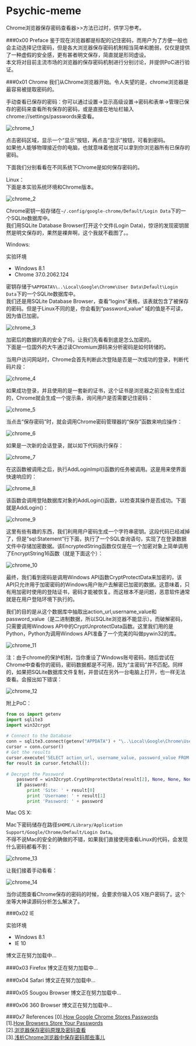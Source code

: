 Psychic-meme
============
Chrome浏览器保存密码查看器>>方法已过时，供学习参考。

###0x00 Preface
鉴于现在浏览器都是标配的记住密码，而用户为了方便一般也会主动选择记住密码，但是各大浏览器保存密码机制相当简单和脆弱，仅仅是提供了一种虚假的安全感，更有甚者明文保存，简直就是形同虚设。<br>
本文将对目前主流市场的浏览器的保存密码机制进行分别讨论，并提供PoC进行验证。

###0x01 Chrome
我们从Chrome浏览器开始。令人失望的是，chrome浏览器是最容易被提取密码的。

手动查看已保存的密码：你可以通过设置→显示高级设置→密码和表单→管理已保存的密码来查看所有保存的密码，或是直接在地址栏输入chrome://settings/passwords来查看。

![chrome_1](screenshots/chrome_1.jpg)

点击密码区域，显示一个“显示”按钮，再点击“显示”按钮，可看到密码。<br>
如果他人能够物理接近你的电脑，也就意味着他就可以拿到你浏览器所有已保存的密码。

下面我们分别看看在不同系统下Chrome是如何保存密码的。

Linux：<br>
下面是本实验系统环境和Chrome版本。

![chrome_2](screenshots/chrome_2.png)

Chrome密钥一般存储在`~/.config/google-chrome/Default/Login Data`下的一个SQLite数据库中。<br>
我们用SQLite Database Browser打开这个文件(Login Data)，惊讶的发现密钥居然是明文保存的，果然是裸奔啊，这个我就不截图了。。

Windows:
>
实验环境
>>
* Windows 8.1
* Chrome 37.0.2062.124

密钥存储于`%APPDATA%\..\Local\Google\Chrome\User Data\Default\Login Data`下的一个SQLite数据库中。<br>
我们还是用SQLite Database Browser，查看“logins”表格，该表就包含了被保存的密码。但是于Linux不同的是，你会看到“password_value” 域的值是不可读，因为值已加密。

![chrome_3](screenshots/chrome_3.jpg)

加密后的数据的真的安全了吗，让我们先看看到底是怎么加密的。<br>
下面是一位国外的大牛通过读Chromium源码来分析密码是如何转储的。

当用户访问网站时，Chrome会首先判断此次登陆是否是一次成功的登录，判断代码片段：

![chrome_4](screenshots/chrome_4.jpg)

如果成功登录，并且使用的是一套新的证书，这个证书是浏览器之前没有生成过的，Chrome就会生成一个提示条，询问用户是否需要记住密码：

![chrome_5](screenshots/chrome_5.png)

当点击“保存密码”时，就会调用Chrome密码管理器的“保存”函数来响应操作：

![chrome_6](screenshots/chrome_6.png)

如果是一次新的会话登录，就以如下代码执行保存：

![chrome_7](screenshots/chrome_7.png)

在这函数被调用之后，执行AddLoginImpl()函数的任务被调用。这是用来使界面快速响应的：

![chrome_8](screenshots/chrome_8.png)

该函数会调用登陆数据库对象的AddLogin()函数，以检查其操作是否成功。下面就是AddLogin()：

![chrome_9](screenshots/chrome_9.png)

这里有些有趣的东西，我们利用用户密码生成一个字符串密钥。这段代码已经减掉了，但是”sql:Statement”行下面，执行了一个SQL查询语句，实现了在登录数据文件中存储加密数据。该EncryptedString函数仅仅是在一个加密对象上简单调用了EncryptString16函数（就是下面这个）：

![chrome_10](screenshots/chrome_10.png)

最终，我们看到密码是调用Windows API函数CryptProtectData来加密的，该API只允许用于加密密码的Windows用户账户去解密已加密的数据。这意味着，只有用加密时使用的登陆证书，密码才能被恢复。而这根本不是问题，恶意软件通常就是在用户登陆环境下执行的。

我们的目的是从这个数据库中抽取出action_url,username_value和password_value（是二进制数据，所以SQLite浏览器不能显示）。而破解密码，只需要调用Windows API中的CryptUnprotectData函数。这里我们用的是Python，Python为调用Windows API准备了一个完美的叫做pywin32的库。

![chrome_11](screenshots/chrome_11.png)

注：由于chrome的保护机制，当你重设了Windows账号密码，随后尝试在Chrome中查看你的密码，密码数据都是不可用，因为“主密码”并不匹配。同样的，如果把SQLite数据库文件复制，并尝试在另外一台电脑上打开，也一样无法查看。会报出如下错误：

![chrome_12](screenshots/chrome_12.png)

附上PoC：
```python
from os import getenv
import sqlite3
import win32crypt
 
# Connect to the Database
conn = sqlite3.connect(getenv("APPDATA") + "\..\Local\Google\Chrome\User Data\Default\Login Data")
cursor = conn.cursor()
# Get the results
cursor.execute('SELECT action_url, username_value, password_value FROM logins')
for result in cursor.fetchall():
 
# Decrypt the Password
    password = win32crypt.CryptUnprotectData(result[2], None, None, None, 0)[1]
    if password:
        print 'Site: ' + result[0]
        print 'Username: ' + result[1]
        print 'Password: ' + password
```

Mac OS X:

Mac下密码储存在路径`$HOME/Library/Application Support/Google/Chrome/Default/Login Data`。<br>
不得不说Mac的安全的确做的不错，如果我们直接使用查看Linux的代码，会发现什么密码都看不到：

![chrome_13](screenshots/chrome_13.png)

让我们接着手动看看：

![chrome_14](screenshots/chrome_14.png)

当你试图查看Chrome保存的密码的时候，会要求你输入OS X账户密码了。这个坐等大神读源码分析怎么解决了。

###0x02 IE
>
实验环境
>>
* Windows 8.1
* IE 10

博文正在努力加载中...

###0x03 Firefox
博文正在努力加载中...

###0x04 Safari
博文正在努力加载中...

###0x05 Sougou Browser
博文正在努力加载中...

###0x06 360 Browser
博文正在努力加载中...

###0x7 References
[0].[How Google Chrome Stores Passwords](http://tech.pro/tutorial/828/how-google-chrome-stores-passwords)<br>
[1].[How Browsers Store Your Passwords](http://raidersec.blogspot.com/2013/06/how-browsers-store-your-passwords-and.html)<br>
[2].[浏览器保存密码原理及密码查看](http://www.cnseay.com/4059/)<br>
[3].[浅析Chrome浏览器中保存密码那些事儿](http://os.51cto.com/art/201212/370210.htm)

